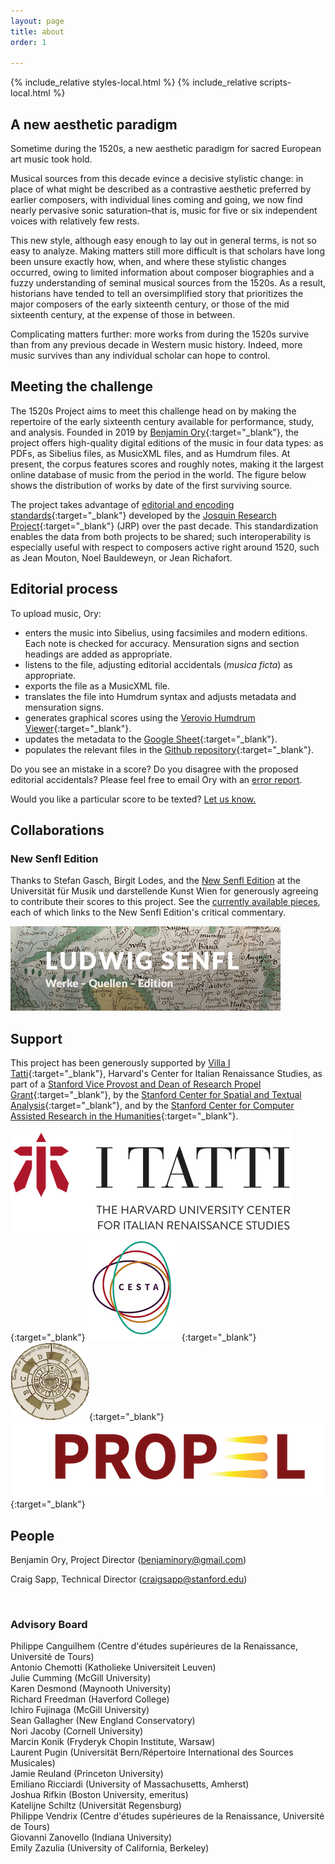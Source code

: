 ```yaml
---
layout: page
title: about
order: 1

---
```


<script async src="https://www.googletagmanager.com/gtag/js?id=G-38882FHV3H"></script>
<script>
  window.dataLayer = window.dataLayer || [];
  function gtag(){dataLayer.push(arguments);}
  gtag('js', new Date());

  gtag('config', 'G-38882FHV3H');
</script>

<script src="https://cdn.jsdelivr.net/npm/vega@5.25.0"></script>
<script src="https://cdn.jsdelivr.net/npm/vega-lite@5.15.1"></script>
<script src="https://cdn.jsdelivr.net/npm/vega-embed@6.22.2"></script>

{% include_relative styles-local.html %}
{% include_relative scripts-local.html %}

## A new aesthetic paradigm

Sometime during the 1520s, a new aesthetic paradigm for sacred European art music took hold. 

Musical sources from this decade evince a decisive stylistic change: in place of what might be described as a contrastive aesthetic preferred by earlier composers, with individual lines coming and going, we now find nearly pervasive sonic saturation–that is, music for five or six independent voices with relatively few rests. 

This new style, although easy enough to lay out in general terms, is not so easy to analyze. Making matters still more difficult is that scholars have long been unsure exactly how, when, and where these stylistic changes occurred, owing to limited information about composer biographies and a fuzzy understanding of seminal musical sources from the 1520s. As a result, historians have tended to tell an oversimplified story that prioritizes the major composers of the early sixteenth century, or those of the mid sixteenth century, at the expense of those in between. 

Complicating matters further: more works from during the 1520s survive than from any previous decade in Western music history. Indeed, more music survives than any individual scholar can hope to control.

## Meeting the challenge

The 1520s Project aims to meet this challenge head on by making the repertoire of the early sixteenth century available for performance, study, and analysis. Founded in 2019 by [Benjamin Ory](https://benjaminory.com){:target="_blank"}, the project offers high-quality digital editions of the music in four data types: as PDFs, as Sibelius files, as MusicXML files, and as Humdrum files. At present, the corpus features <span id="work-count"></span> scores and roughly <span id="note-count"></span> notes, making it the largest online database of music from the period in the world. The figure below shows the distribution of works by date of the first surviving source.

<div id="years-plot"></div>

The project takes advantage of [editorial and encoding standards](https://wiki.ccarh.org/wiki/Josquin_Project_encoding_standards){:target="_blank"} developed by the [Josquin Research Project](https://josquin.stanford.edu){:target="_blank"} (JRP) over the past decade. This standardization enables the data from both projects to be shared; such interoperability is especially useful with respect to composers active right around 1520, such as Jean Mouton, Noel Bauldeweyn, or Jean Richafort.

## Editorial process

To upload music, Ory:
+ enters the music into Sibelius, using facsimiles and modern editions. Each note is checked for accuracy. Mensuration signs and section headings are added as appropriate.
+ listens to the file, adjusting editorial accidentals (_musica ficta_) as appropriate.
+ exports the file as a MusicXML file.
+ translates the file into Humdrum syntax and adjusts metadata and mensuration signs.
+ generates graphical scores using the [Verovio Humdrum Viewer](https://verovio.humdrum.org){:target="_blank"}.
+ updates the metadata to the [Google Sheet](https://docs.google.com/spreadsheets/d/1rVevNfKXd0g4NWOZdm2dG9sbQgOh5nOr_5G_2nizAgY/edit?usp=sharing){:target="_blank"}.
+ populates the relevant files in the [Github repository](https://github.com/benory/1520s-project){:target="_blank"}.

Do you see an mistake in a score? Do you disagree with the proposed editorial accidentals? Please feel free to email Ory with an [error report](mailto:The1520sProject@gmail.com).

Would you like a particular score to be texted? [Let us know.](mailto:The1520sProject@gmail.com)

## Collaborations

### New Senfl Edition

Thanks to Stefan Gasch, Birgit Lodes, and the [New Senfl Edition](https://senflonline-eng.com/new-senfl-edition/) at the Universität für Musik und darstellende Kunst Wien for generously agreeing to contribute their scores to this project. See the [currently available pieces](/browse/?q=senfl), each of which links to the New Senfl Edition's critical commentary.

[![Senfl Banner](/images/Senfl_banner.png)](https://senflonline-eng.com/new-senfl-edition/)

## Support

This project has been generously supported by [Villa I Tatti](https://itatti.harvard.edu/){:target="_blank"}, Harvard's Center for Italian Renaissance Studies, as part of a [Stanford Vice Provost and Dean of Research Propel Grant](https://propelgrants.stanford.edu){:target="_blank"}, by the [Stanford Center for Spatial and Textual Analysis](https://cesta.stanford.edu){:target="_blank"}, and by the [Stanford Center for Computer Assisted Research in the Humanities](http://www.ccarh.org){:target="_blank"}.

[![i Tatti logo](ITatti_logo.png)](https://itatti.harvard.edu/){:target="_blank"} [![CESTA logo](CESTA_logo.png)](https://cesta.stanford.edu/){:target="_blank"}[![CCARH logo](CCARH_logo.png)](http://www.ccarh.org/){:target="_blank"}[![Propel Grant logo](Propel_logo.png)](https://propelgrants.stanford.edu){:target="_blank"}

## People

Benjamin Ory, Project Director ([benjaminory@gmail.com](mailto:benjaminory@gmail.com))

Craig Sapp, Technical Director ([craigsapp@stanford.edu](mailto:craigsapp@stanford.edu))

<br>

### Advisory Board

<div id="paragraph">Philippe Canguilhem (Centre d'études supérieures de la Renaissance, Université de Tours)<br>
Antonio Chemotti (Katholieke Universiteit Leuven) <br>
Julie Cumming (McGill University) <br>
Karen Desmond (Maynooth University) <br>
Richard Freedman (Haverford College) <br>
Ichiro Fujinaga (McGill University) <br>
Sean Gallagher (New England Conservatory) <br>
Nori Jacoby (Cornell University) <br>
Marcin Konik (Fryderyk Chopin Institute, Warsaw) <br> 
Laurent Pugin (Universität Bern/Répertoire International des Sources Musicales)<br>
Jamie Reuland (Princeton University) <br>
Emiliano Ricciardi (University of Massachusetts, Amherst) <br>
Joshua Rifkin (Boston University, emeritus) <br>
Katelijne Schiltz (Universität Regensburg) <br>
Philippe Vendrix (Centre d'études supérieures de la Renaissance, Université de Tours) <br>
Giovanni Zanovello (Indiana University) <br>
Emily Zazulia (University of California, Berkeley)

</div>
